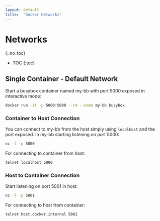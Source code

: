 ```yaml
---
layout: default
title:  "Docker Networks"
---
```


# Networks
{:.no_toc}

* TOC
{:toc}

## Single Container - Default Network
Start a busybox container named my-bb with port 5000 exposed in interactive mode:

```bash
docker run -it -p 5000:5000 --rm --name my-bb busybox
```

### Container to Host Connection
You can connect to my-bb from the host simply using `localhost` and the port exposed. In my-bb starting listening on port 5000:

```bash
nc -l -p 5000
```

For connecting to container from host:

```bash
telnet localhost 5000
```

### Host to Container Connection
Start listening on port 5001 in host:

```bash
nc -l -p 5001
```

For connecting to host from container:

```bash
telnet host.docker.internal 5001
```
